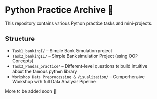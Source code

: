 # Python Practice Archive 🐍

This repository contains various Python practice tasks and mini-projects.

## Structure

- `Task1_bankingI/` – Simple Bank Simulation project
- `Task2_bankingII/` – Simple Bank simulation Project (using OOP Concepts)
- `Task3_Pandas_practice/` – Different-level questions to build intuitive about the famous python library
- `Workshop_Data_Preprocessing_&_Visualization/` – Comperhensive Workshop with full Data Analysis Pipeline

More to be added soon 🚀

